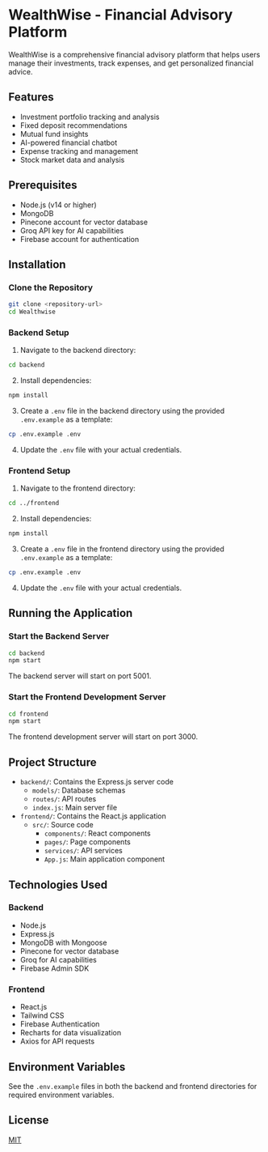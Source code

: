 # WealthWise - Financial Advisory Platform

WealthWise is a comprehensive financial advisory platform that helps users manage their investments, track expenses, and get personalized financial advice.

## Features

- Investment portfolio tracking and analysis
- Fixed deposit recommendations
- Mutual fund insights
- AI-powered financial chatbot
- Expense tracking and management
- Stock market data and analysis

## Prerequisites

- Node.js (v14 or higher)
- MongoDB
- Pinecone account for vector database
- Groq API key for AI capabilities
- Firebase account for authentication

## Installation

### Clone the Repository

```bash
git clone <repository-url>
cd Wealthwise
```

### Backend Setup

1. Navigate to the backend directory:

```bash
cd backend
```

2. Install dependencies:

```bash
npm install
```

3. Create a `.env` file in the backend directory using the provided `.env.example` as a template:

```bash
cp .env.example .env
```

4. Update the `.env` file with your actual credentials.

### Frontend Setup

1. Navigate to the frontend directory:

```bash
cd ../frontend
```

2. Install dependencies:

```bash
npm install
```

3. Create a `.env` file in the frontend directory using the provided `.env.example` as a template:

```bash
cp .env.example .env
```

4. Update the `.env` file with your actual credentials.

## Running the Application

### Start the Backend Server

```bash
cd backend
npm start
```

The backend server will start on port 5001.

### Start the Frontend Development Server

```bash
cd frontend
npm start
```

The frontend development server will start on port 3000.

## Project Structure

- `backend/`: Contains the Express.js server code
  - `models/`: Database schemas
  - `routes/`: API routes
  - `index.js`: Main server file
- `frontend/`: Contains the React.js application
  - `src/`: Source code
    - `components/`: React components
    - `pages/`: Page components
    - `services/`: API services
    - `App.js`: Main application component

## Technologies Used

### Backend

- Node.js
- Express.js
- MongoDB with Mongoose
- Pinecone for vector database
- Groq for AI capabilities
- Firebase Admin SDK

### Frontend

- React.js
- Tailwind CSS
- Firebase Authentication
- Recharts for data visualization
- Axios for API requests

## Environment Variables

See the `.env.example` files in both the backend and frontend directories for required environment variables.

## License

[MIT](LICENSE)
